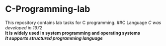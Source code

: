 # C-Programming-lab
This repository contains lab tasks for C programming.
##C Language 
*C was developed in 1972*\
**It is widely used in system programming and operating systems**\
***It supports structured programming language***
